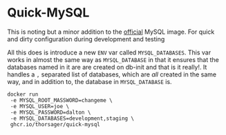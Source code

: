 Quick-MySQL
===========
This is noting but a minor addition to the [official](https://hub.docker.com/r/_/mysql/)
MySQL image. For quick and dirty configuration during development and testing

All this does is introduce a new `ENV` var called `MYSQL_DATABASES`. This var
works in almost the same way as `MYSQL_DATABASE` in that it ensures that the
databases named in it are are created on db-init and that is it really!. It
handles a `,` separated list of databases, which are *all* created in the same
way, and in addition to, the database in `MYSQL_DATABASE` is. 

```
docker run 
 -e MYSQL_ROOT_MASSWORD=changeme \
 -e MYSQL_USER=joe \
 -e MYSQL_PASSWORD=dalton \
 -e MYSQL_DATABASES=development,staging \
 ghcr.io/thorsager/quick-mysql
```

